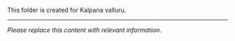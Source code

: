 This folder is created for Kalpana valluru.

---

*Please replace this content with relevant information.*
